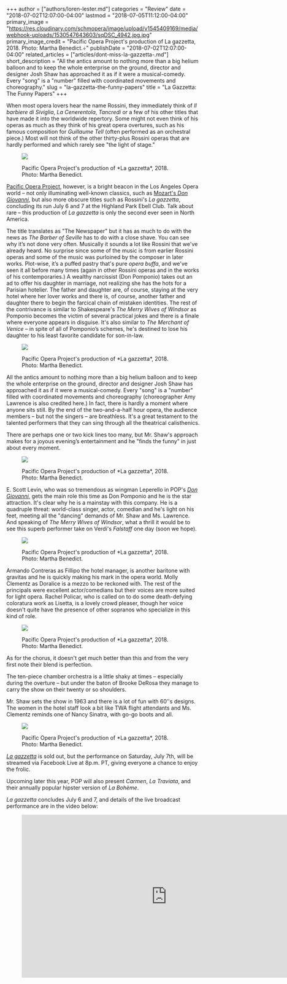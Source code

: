 +++
author = ["authors/loren-lester.md"]
categories = "Review"
date = "2018-07-02T12:07:00-04:00"
lastmod = "2018-07-05T11:12:00-04:00"
primary_image = "https://res.cloudinary.com/schmopera/image/upload/v1545409169/media/webhook-uploads/1530547643603/sqDSC_4942.jpg.jpg"
primary_image_credit = "Pacific Opera Project's production of La gazzetta, 2018. Photo: Martha Benedict.÷"
publishDate = "2018-07-02T12:07:00-04:00"
related_articles = ["articles/dont-miss-la-gazzetta-.md"]
short_description = "All the antics amount to nothing more than a big helium balloon and to keep the whole enterprise on the ground, director and designer Josh Shaw has approached it as if it were a musical-comedy. Every &quot;song&quot; is a &quot;number&quot; filled with coordinated movements and choreography."
slug = "la-gazzetta-the-funny-papers"
title = "La Gazzetta: The Funny Papers"
+++

When most opera lovers hear the name Rossini, they immediately think of *Il barbiere di Siviglia*, *La Cenerentola*, *Tancredi* or a few of his other titles that have made it into the worldwide repertory. Some might not even think of his operas as much as they think of his great opera overtures, such as his famous composition for *Guillaume Tell* (often performed as an orchestral piece.) Most will not think of the other thirty-plus Rossini operas that are hardly performed and which rarely see "the light of stage."

<figure data-type="image">

![](https://res.cloudinary.com/schmopera/image/upload/v1545409169/media/webhook-uploads/1530547556574/DSC_4934.jpg.jpg)
<figcaption>Pacific Opera Project's production of *La gazzetta*, 2018. Photo: Martha Benedict.</figcaption>
</figure>

[Pacific Opera Project](https://www.pacificoperaproject.com/), however, is a bright beacon in the Los Angeles Opera world – not only illuminating well-known classics, such as [Mozart's *Don Giovanni*](/when-don-giovanni-is-the-don/), but also more obscure titles such as Rossini's *La gazzetta*, concluding its run July 6 and 7 at the Highland Park Ebell Club. Talk about rare – this production of *La gazzetta* is only the second ever seen in North America.

The title translates as "The Newspaper" but it has as much to do with the news as *The Barber of Seville* has to do with a close shave. You can see why it’s not done very often.  Musically it sounds a lot like Rossini that we've already heard. No surprise since some of the music is from earlier Rossini operas and some of the music was purloined by the composer in later works. Plot-wise, it’s a puffed pastry that's pure *opera buffa*, and we've seen it all before many times (again in other Rossini operas and in the works of his contemporaries.) A wealthy narcissist (Don Pomponio) takes out an ad to offer his daughter in marriage, not realizing she has the hots for a Parisian hotelier.  The father and daughter are, of course, staying at the very hotel where her lover works and there is, of course, another father and daughter there to begin the farcical chain of mistaken identities. The rest of the contrivance is similar to Shakespeare's *The Merry Wives of Windsor* as Pomponio becomes the victim of several practical jokes and there is a finale where everyone appears in disguise. It's also similar to *The Merchant of Venice* – in spite of all of Pomponio’s schemes, he's destined to lose his daughter to his least favorite candidate for son-in-law.

<figure data-type="image">

![](https://res.cloudinary.com/schmopera/image/upload/v1545409169/media/webhook-uploads/1530547569676/DSC_5042.jpg.jpg)
<figcaption>Pacific Opera Project's production of *La gazzetta*, 2018. Photo: Martha Benedict.</figcaption>
</figure>

All the antics amount to nothing more than a big helium balloon and to keep the whole enterprise on the ground, director and designer Josh Shaw has approached it as if it were a musical-comedy. Every "song" is a "number" filled with coordinated movements and choreography (choreographer Amy Lawrence is also credited here.) In fact, there is hardly a moment where anyone sits still. By the end of the two-and-a-half hour opera, the audience members – but not the singers – are breathless. It's a great testament to the talented performers that they can sing through all the theatrical calisthenics.

There are perhaps one or two kick lines too many, but Mr. Shaw's approach makes for a joyous evening’s entertainment and he "finds the funny" in just about every moment.

<figure data-type="image">

![](https://res.cloudinary.com/schmopera/image/upload/v1545409169/media/webhook-uploads/1530547581122/DSC_5057.jpg.jpg)
<figcaption>Pacific Opera Project's production of *La gazzetta*, 2018. Photo: Martha Benedict.</figcaption>
</figure>

E. Scott Levin, who was so tremendous as wingman Leperello in POP's [*Don Giovanni*](/when-don-giovanni-is-the-don/), gets the main role this time as Don Pomponio and he is the star attraction.  It's clear why he is a mainstay with this company. He is a quadruple threat: world-class singer, actor, comedian and he's light on his feet, meeting all the "dancing" demands of Mr. Shaw and Ms. Lawrence. And speaking of *The Merry Wives of Windsor*, what a thrill it would be to see this superb performer take on Verdi's *Falstaff* one day (soon we hope).

<figure data-type="image">

![](https://res.cloudinary.com/schmopera/image/upload/v1545409169/media/webhook-uploads/1530547592806/DSC_5247.jpg.jpg)
<figcaption>Pacific Opera Project's production of *La gazzetta*, 2018. Photo: Martha Benedict.</figcaption>
</figure>

Armando Contreras as Fillipo the hotel manager, is another baritone with gravitas and he is quickly making his mark in the opera world. Molly Clementz as Doralice is a mezzo to be reckoned with.  The rest of the principals were excellent actor/comedians but their voices are more suited for light opera. Rachel Policar, who is called on to do some death-defying coloratura work as Lisetta, is a lovely crowd pleaser, though her voice doesn't quite have the presence of other sopranos who specialize in this kind of role.

<figure data-type="image">

![](https://res.cloudinary.com/schmopera/image/upload/v1545409169/media/webhook-uploads/1530547606161/DSC_5283.jpg.jpg)
<figcaption>Pacific Opera Project's production of *La gazzetta*, 2018. Photo: Martha Benedict.</figcaption>
</figure>

As for the chorus, it doesn't get much better than this and from the very first note their blend is perfection.

The ten-piece chamber orchestra is a little shaky at times – especially during the overture – but under the baton of Brooke DeRosa they manage to carry the show on their twenty or so shoulders.

Mr. Shaw sets the show in 1963 and there is a lot of fun with 60’'s designs. The women in the hotel staff look a bit like TWA flight attendants and Ms. Clementz reminds one of Nancy Sinatra, with go-go boots and all.

<figure data-type="image">

![](https://res.cloudinary.com/schmopera/image/upload/v1545409169/media/webhook-uploads/1530547618863/DSC_5296.jpg.jpg)
<figcaption>Pacific Opera Project's production of *La gazzetta*, 2018. Photo: Martha Benedict.</figcaption>
</figure>

[*La gazzetta*](https://www.pacificoperaproject.com/lagazzettarossini) is sold out, but the performance on Saturday, July 7th, will be streamed via Facebook Live at 8p.m. PT, giving everyone a chance to enjoy the frolic.

Upcoming later this year, POP will also present *Carmen*, *La Traviata*, and their annually popular hipster version of *La Bohème*.

*La gazzetta* concludes July 6 and 7, and details of the live broadcast performance are in the video below:

<figure data-type="video">
<iframe width="756" height="425" src="https://www.youtube.com/embed/pRoHXQ5IJJs" frameborder="0" allow="autoplay; encrypted-media" allowfullscreen></iframe>
</figure>

